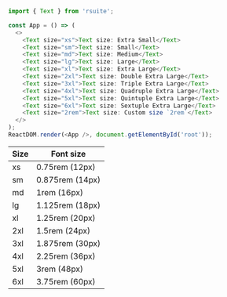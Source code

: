 <!--start-code-->

```js
import { Text } from 'rsuite';

const App = () => (
  <>
    <Text size="xs">Text size: Extra Small</Text>
    <Text size="sm">Text size: Small</Text>
    <Text size="md">Text size: Medium</Text>
    <Text size="lg">Text size: Large</Text>
    <Text size="xl">Text size: Extra Large</Text>
    <Text size="2xl">Text size: Double Extra Large</Text>
    <Text size="3xl">Text size: Triple Extra Large</Text>
    <Text size="4xl">Text size: Quadruple Extra Large</Text>
    <Text size="5xl">Text size: Quintuple Extra Large</Text>
    <Text size="6xl">Text size: Sextuple Extra Large</Text>
    <Text size="2rem">Text size: Custom size `2rem`</Text>
  </>
);
ReactDOM.render(<App />, document.getElementById('root'));
```

<!--end-code-->

| Size | Font size       |
| ---- | --------------- |
| xs   | 0.75rem (12px)  |
| sm   | 0.875rem (14px) |
| md   | 1rem (16px)     |
| lg   | 1.125rem (18px) |
| xl   | 1.25rem (20px)  |
| 2xl  | 1.5rem (24px)   |
| 3xl  | 1.875rem (30px) |
| 4xl  | 2.25rem (36px)  |
| 5xl  | 3rem (48px)     |
| 6xl  | 3.75rem (60px)  |
